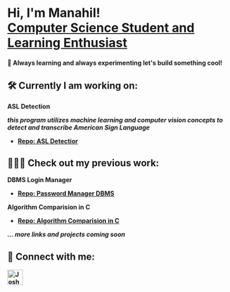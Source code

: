 <h1>Hi, I'm Manahil! <br/><a href="https://github.com/manahil-a">Computer Science Student and Learning Enthusiast </a>

#### 🚀 Always learning and always experimenting let's build something cool!


<H2> 🛠 Currently I am working on:</H2>
 
<b>ASL Detection <b>

 <b> *this program utilizes machine learning and computer vision concepts to detect and transcribe American Sign Language* <b>
  - [Repo: ASL Detectior]()

<h2>👩🏻‍💻 Check out my previous work:</h2>

 <b>DBMS Login Manager</b>
  - [Repo: Password Manager DBMS](https://github.com/manahil-a/Password-Manager-DBMS/tree/main)

<b>Algorithm Comparision in C</b>
  - [Repo: Algorithm Comparision in C]()

*... more links and projects coming soon*
 

<h2> 🧩 Connect with me:</h2>

[<img align="left" alt="JoshMadakor | LinkedIn" width="35px" src="https://github.com/user-attachments/assets/3f7b0aaa-c2f3-4e3d-bbe0-55814a32f1d8" />][linkedin]

[linkedin]: https://www.linkedin.com/in/manahil-a8228422b/




<!--
**joshmadakor1/joshmadakor1** is a ✨ _special_ ✨ repository because its `README.md` (this file) appears on your GitHub profile.

Here are some ideas to get you started:

- 🔭 I’m currently working on ...
- 🌱 I’m currently learning ...
- 👯 I’m looking to collaborate on ...
- 🤔 I’m looking for help with ...
- 💬 Ask me about ...
- 📫 How to reach me: ...
- 😄 Pronouns: ...
- ⚡ Fun fact: ...
-->
